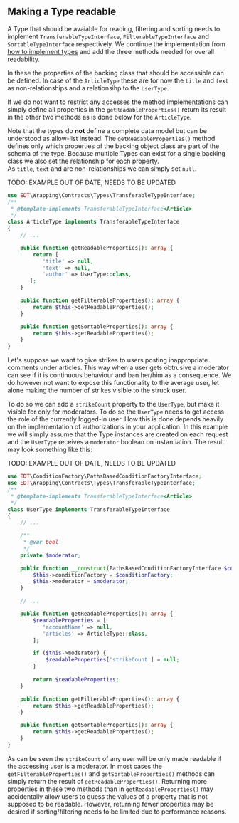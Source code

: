 ## Making a Type readable

A Type that should be avaiable for reading, filtering and sorting needs to implement
`TransferableTypeInterface`, `FilterableTypeInterface` and `SortableTypeInterface` respectively.
We continue the implementation from [how to implement types](how-to-implement-types.md)
and add the three methods needed for overall readability.

In these the properties of the backing class that should be accessible can be defined. In case
of the `ArticleType` these are for now the `title` and `text` as non-relationships and
a relationsihp to the `UserType`.

If we do not want to restrict any accesses the method implementations can simply define
all properties in the `getReadableProperties()` return its result in the other two
methods as is done below for the `ArticleType`.

Note that the types do **not** define a complete data model but can be understood as allow-list instead.
The `getReadableProperties()` method defines only which properties of the backing object class are part of the schema of the type.
Because multiple Types can exist for a single backing class we also set the relationship for each property.  
As `title`, `text` and are non-relationships we can simply set `null`.

TODO: EXAMPLE OUT OF DATE, NEEDS TO BE UPDATED

```php
use EDT\Wrapping\Contracts\Types\TransferableTypeInterface;
/** 
 * @template-implements TransferableTypeInterface<Article>
 */
class ArticleType implements TransferableTypeInterface
{
    // ...

    public function getReadableProperties(): array {
        return [
           'title' => null,
           'text' => null,
           'author' => UserType::class,
       ];
    }

    public function getFilterableProperties(): array {
        return $this->getReadableProperties();
    }

    public function getSortableProperties(): array {
        return $this->getReadableProperties();
    }
}
```

Let's suppose we want to give strikes to users posting inappropriate comments under articles.
This way when a user gets obtrusive a moderator can see if it is continuous behaviour and ban
her/him as a consequence. We do however not want to expose this functionality to the average user,
let alone making the number of strikes visible to the struck user.

To do so we can add a `strikeCount` property to the `UserType`, but make it visible for only for
moderators. To do so the `UserType` needs to get access the role of the currently logged-in user. How
this is done depends heavily on the implementation of authorizations in your application. In this
example we will simply assume that the Type instances are created on each request and the
`UserType` receives a `moderator` boolean on instantiation. The result may look something like
this:

TODO: EXAMPLE OUT OF DATE, NEEDS TO BE UPDATED

```php
use EDT\ConditionFactory\PathsBasedConditionFactoryInterface;
use EDT\Wrapping\Contracts\Types\TransferableTypeInterface;
/** 
 * @template-implements TransferableTypeInterface<Article>
 */
class UserType implements TransferableTypeInterface
{
    // ...

    /**
     * @var bool
     */
    private $moderator;

    public function __construct(PathsBasedConditionFactoryInterface $conditionFactory, bool $moderator) {
        $this->conditionFactory = $conditionFactory;
        $this->moderator = $moderator;
    }

    // ...

    public function getReadableProperties(): array {
        $readableProperties = [
           'accountName' => null,
           'articles' => ArticleType::class,
        ];

        if ($this->moderator) {
            $readableProperties['strikeCount'] = null;
        }
        
        return $readableProperties;
    }

    public function getFilterableProperties(): array {
        return $this->getReadableProperties();
    }

    public function getSortableProperties(): array {
        return $this->getReadableProperties();
    }
}
```

As can be seen the `strikeCount` of any user will be only made readable if the accessing user is
a moderator. In most cases the `getFilterableProperties()` and `getSortableProperties()` methods
can simply return the result of `getReadableProperties()`. Returning more properties in these
two methods than in `getReadableProperties()` may accidentally allow users to guess the values
of a property that is not supposed to be readable. However, returning fewer properties may be
desired if sorting/filtering needs to be limited due to performance reasons.

